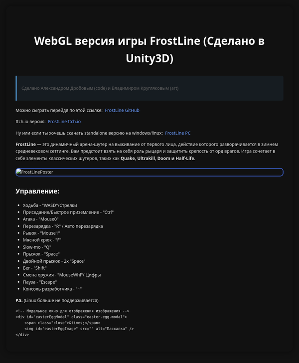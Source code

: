<style>
body {
    background-color: #121212;
    color: #e0e0e0;
    font-family: 'Segoe UI', Arial, sans-serif;
    margin: 0;
    min-height: 100vh;
    position: relative;
    overflow-x: hidden;
    padding: 20px;
    line-height: 1.6;
    max-width: 1200px;
    margin: 0 auto;
}

/* Контейнер для основного контента */
.content-container {
    position: relative;
    z-index: 1;
    background-color: rgba(18, 18, 18, 0.9);
    padding: 30px;
    border-radius: 15px;
    box-shadow: 0 0 20px rgba(0, 0, 0, 0.5);
    backdrop-filter: blur(5px);
}

a {
    color: #6A9CFF;
    text-decoration: none;
    transition: color 0.3s ease;
    position: relative;
    padding: 2px 4px;
}

a:hover {
    color: #1E90FF;
    text-decoration: underline;
}

h1, h2, h3, h4, h5, h6 {
    color: #ffffff;
    margin-top: 1.5em;
    margin-bottom: 0.8em;
}

h1 {
    font-size: 2.5em;
    text-align: center;
    text-shadow: 2px 2px 4px rgba(0, 0, 0, 0.5);
}

blockquote {
    border-left: 4px solid #4682B4;
    padding: 15px;
    margin: 20px 0;
    background: rgba(70, 130, 180, 0.1);
    border-radius: 0 5px 5px 0;
}

img {
    border: 2px solid #4169E1;
    border-radius: 10px;
    max-width: 100%;
    height: auto;
    display: block;
    margin: 20px auto;
    transition: transform 0.3s ease;
}

img:hover {
    transform: scale(1.02);
}

/* Стили для списков управления */
.controls {
    background: rgba(255, 255, 255, 0.05);
    padding: 20px;
    border-radius: 10px;
    margin: 20px 0;
}

.controls ul {
    list-style-type: none;
    padding: 0;
}

.controls li {
    padding: 8px 0;
    border-bottom: 1px solid rgba(255, 255, 255, 0.1);
}

.controls li:last-child {
    border-bottom: none;
}

/* Стили для скрытой кнопки */
.easter-egg-button {
    position: fixed;
    bottom: 20px;
    right: 20px;
    width: 50px;
    height: 50px;
    background-color: transparent;
    cursor: pointer;
    z-index: 1000;
}

/* Стили для модального окна */
.easter-egg-modal {
    display: none;
    position: fixed;
    top: 50%;
    left: 50%;
    transform: translate(-50%, -50%);
    width: 80%;
    max-width: 600px;
    background-color: rgba(0, 0, 0, 0.9);
    padding: 20px;
    border-radius: 10px;
    z-index: 1001;
    text-align: center;
}

.easter-egg-modal img {
    max-width: 100%;
    height: auto;
    border-radius: 10px;
}

.close {
    position: absolute;
    top: 10px;
    right: 20px;
    color: white;
    font-size: 30px;
    cursor: pointer;
}

.close:hover {
    color: #ccc;
}

/* Снег */
.snowflake {
    position: fixed;
    width: 10px;
    height: 10px;
    background: white;
    border-radius: 50%;
    pointer-events: none;
    z-index: 9999; /* Увеличиваем для приоритета поверх всех элементов */
    filter: blur(1px);
    top: 0; /* Начинаем с верхней границы экрана */
    animation: snowfall linear infinite;
}

@keyframes snowfall {
    0% {
        transform: translateY(0vh) translateX(0) rotate(0deg); /* Старт с верха экрана */
        opacity: 1;
    }
    100% {
        transform: translateY(100vh) translateX(20vw) rotate(360deg);
        opacity: 0.3;
    }
}

/* Адаптивный дизайн */
@media (max-width: 768px) {
    body {
        padding: 10px;
    }
    
    .content-container {
        padding: 15px;
    }
    
    h1 {
        font-size: 2em;
    }
}
</style>

<script>
function createSnowflake() {
    const snowflake = document.createElement('div');
    snowflake.classList.add('snowflake');
    
    // Настройки для снежинки
    snowflake.style.left = Math.random() * 100 + 'vw';
    snowflake.style.opacity = Math.random() * 0.6 + 0.3; // Увеличиваем видимость
    const size = Math.random() * 8 + 4;
    snowflake.style.width = size + 'px';
    snowflake.style.height = size + 'px';
    
    // Анимация с рандомной скоростью
    const duration = Math.random() * 3 + 5;
    snowflake.style.animation = `snowfall ${duration}s linear infinite`;
    
    // Добавляем снежинку непосредственно в body
    document.body.appendChild(snowflake);

    // Удаление через 10 секунд для безопасности
    setTimeout(() => snowflake.remove(), duration * 1000 + 1000);
}

// Тестовая снежинка для проверки (раскомментируйте для проверки)
// createSnowflake();

// Интервал создания снежинок
const isMobile = /Mobi|Android/i.test(navigator.userAgent);
setInterval(createSnowflake, isMobile ? 150 : 80);

// Список изображений для пасхалки
const easterEggImages = [
    "https://imgur.com/a/8N0ykm8",
    "https://imgur.com/a/6g0kaiq",
    "https://imgur.com/a/ZkaUeF9"
];

// Получаем элементы
const easterEggButton = document.getElementById('easterEggButton');
const easterEggModal = document.getElementById('easterEggModal');
const easterEggImage = document.getElementById('easterEggImage');
const closeModal = document.querySelector('.close');

// Функция для открытия случайного изображения
function openRandomImage() {
    const randomIndex = Math.floor(Math.random() * easterEggImages.length);
    easterEggImage.src = easterEggImages[randomIndex];
    easterEggModal.style.display = 'block';
}

// Обработчик для кнопки
easterEggButton.addEventListener('click', openRandomImage);

// Закрытие модального окна
closeModal.addEventListener('click', () => {
    easterEggModal.style.display = 'none';
});

// Закрытие модального окна при клике вне его
window.addEventListener('click', (event) => {
    if (event.target === easterEggModal) {
        easterEggModal.style.display = 'none';
    }
});
</script>

<div class="content-container">
    <h1>WebGL версия игры <strong>FrostLine</strong> (Сделано в Unity3D)</h1>
    <blockquote>
        <p>Сделано Александром Дробовым (code) и Владимиром Кругляковым (art)</p>
    </blockquote>
    <p>Можно сыграть перейдя по этой ссылке: <a href="https://clck.ru/3GM46t">FrostLine GitHub</a></p>
    <p>Itch.io версия: <a href="https://mramorlomai.itch.io/frostline">FrostLine Itch.io</a></p>
    <p>Ну или если ты хочешь скачать standalone версию на windows/<s>linux</s>: <a href="https://disk.yandex.ru/d/E8916kl56iHSUw">FrostLine PC</a></p>
    <p><strong>FrostLine</strong> — это динамичный арена-шутер на выживание от первого лица, действие которого разворачивается в зимнем средневековом сеттинге. Вам предстоит взять на себя роль рыцаря и защитить крепость от орд врагов. Игра сочетает в себе элементы классических шутеров, таких как <strong>Quake, Ultrakill, Doom и Half-Life</strong>.</p>
    <img src="https://github.com/user-attachments/assets/3db32614-dff6-4eca-acd0-79268bc0a492" alt="FrostLinePoster" />
    <h2>Управление:</h2>
    <ul>
        <li>Ходьба - "WASD"/Стрелки</li>
        <li>Приседание/Быстрое приземление - "Ctrl"</li>
        <li>Атака - "Mouse0"</li>
        <li>Перезарядка - "R" / Авто перезарядка</li>
        <li>Рывок - "Mouse1"</li>
        <li>Мясной крюк - "F"</li>
        <li>Slow-mo - "Q"</li>
        <li>Прыжок - "Space"</li>
        <li>Двойной прыжок - 2x "Space"</li>
        <li>Бег - "Shift"</li>
        <li>Смена оружия - "MouseWhl"/ Цифры</li>
        <li>Пауза - "Escape"</li>
        <li>Консоль разработчика - "~"</li>
    </ul>
    <p><strong>P.S.</strong> (Linux больше не поддерживается)</p>
<!-- Скрытая кнопка для пасхалки -->
    <div id="easterEggButton" class="easter-egg-button"></div>

    <!-- Модальное окно для отображения изображения -->
    <div id="easterEggModal" class="easter-egg-modal">
        <span class="close">&times;</span>
        <img id="easterEggImage" src="" alt="Пасхалка" />
    </div>
</div>
